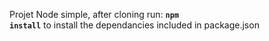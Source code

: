 Projet Node simple, after cloning run: 
<strong><code>npm install</strong></code> to install the dependancies included in package.json

